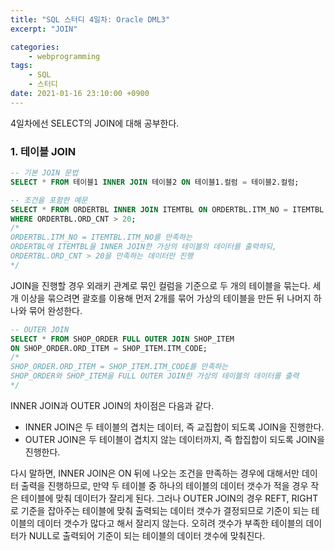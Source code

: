 ```yaml
---
title: "SQL 스터디 4일차: Oracle DML3"
excerpt: "JOIN"

categories:
    - webprogramming
tags:
    - SQL
    - 스터디
date: 2021-01-16 23:10:00 +0900
---
```


4일차에선 SELECT의 JOIN에 대해 공부한다.

### 1. 테이블 JOIN

```sql
-- 기본 JOIN 문법
SELECT * FROM 테이블1 INNER JOIN 테이블2 ON 테이블1.컬럼 = 테이블2.컬럼;

-- 조건을 포함한 예문
SELECT * FROM ORDERTBL INNER JOIN ITEMTBL ON ORDERTBL.ITM_NO = ITEMTBL.ITM_NO 
WHERE ORDERTBL.ORD_CNT > 20;
/*
ORDERTBL.ITM_NO = ITEMTBL.ITM_NO를 만족하는
ORDERTBL에 ITEMTBL을 INNER JOIN한 가상의 테이블의 데이터를 출력하되, 
ORDERTBL.ORD_CNT > 20을 만족하는 데이터만 진행
*/
```

JOIN을 진행할 경우 외래키 관계로 묶인 컬럼을 기준으로 두 개의 테이블을 묶는다. 세 개 이상을 묶으려면 괄호를 이용해 먼저 2개를 묶어 가상의 테이블을 만든 뒤 나머지 하나와 묶어 완성한다.

```sql
-- OUTER JOIN
SELECT * FROM SHOP_ORDER FULL OUTER JOIN SHOP_ITEM 
ON SHOP_ORDER.ORD_ITEM = SHOP_ITEM.ITM_CODE;
/* 
SHOP_ORDER.ORD_ITEM = SHOP_ITEM.ITM_CODE를 만족하는
SHOP_ORDER와 SHOP_ITEM을 FULL OUTER JOIN한 가상의 테이블의 데이터를 출력
*/
```
INNER JOIN과 OUTER JOIN의 차이점은 다음과 같다.
* INNER JOIN은 두 테이블의 겹치는 데이터, 즉 교집합이 되도록 JOIN을 진행한다.
* OUTER JOIN은 두 테이블이 겹치지 않는 데이터까지, 즉 합집합이 되도록 JOIN을 진행한다.

다시 말하면, INNER JOIN은 ON 뒤에 나오는 조건을 만족하는 경우에 대해서만 데이터 출력을 진행하므로, 만약 두 테이블 중 하나의 테이블의 데이터 갯수가 적을 경우 작은 테이블에 맞춰 데이터가 잘리게 된다. 그러나 OUTER JOIN의 경우 REFT, RIGHT로 기준을 잡아주는 테이블에 맞춰 출력되는 데이터 갯수가 결정되므로 기준이 되는 테이블의 데이터 갯수가 많다고 해서 잘리지 않는다. 오히려 갯수가 부족한 테이블의 데이터가 NULL로 출력되어 기준이 되는 테이블의 데이터 갯수에 맞춰진다.
